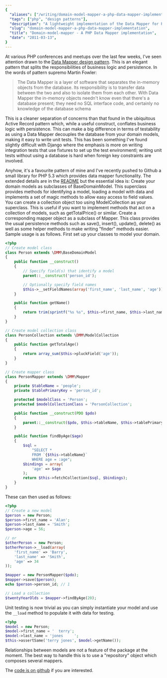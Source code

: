 ```yaml
---
{
  "aliases": ["/writing/domain-model-mapper-a-php-data-mapper-implementation"],
  "tags": ["php", "design patterns"],
  "description": "A lightweight implementation of the Data Mapper for PHP 5.3",
  "slug": "domain-model-mapper-a-php-data-mapper-implementation",
  "title": "Domain-model-mapper - A PHP Data Mapper implementation",
  "date": "2011-03-13",
}
---
```


At various PHP conferences and meetups over the last few weeks, I've seen
attention drawn to the
[Data Mapper design pattern](http://martinfowler.com/eaaCatalog/dataMapper.html).
This is an elegant pattern that splits the responsibilities of business logic
and persistence. In the words of pattern supremo Martin Fowler:

> The Data Mapper is a layer of software that separates the in-memory objects
> from the database. Its responsibility is to transfer data between the two and
> also to isolate them from each other. With Data Mapper the in-memory objects
> needn't know even that there's a database present; they need no SQL interface
> code, and certainly no knowledge of the database schema

This is a cleaner separation of concerns than that found in the ubiquitous
Active Record pattern which, while a useful construct, conflates business logic
with persistence. This can make a big difference in terms of testability as
using a Data Mapper decouples the database from your domain models, making it
easy to write unit tests. This has been something I've found slightly difficult
with Django where the emphasis is more on writing integration tests that use
fixtures to set up the test environmentl; writing unit tests without using a
database is hard when foreign key constraints are involved.

Anyhow, it's a favourite pattern of mine and I've recently pushed to Github a
small library for PHP 5.3 which provides data mapper functionality. The extended
details are in the
[README](https://github.com/codeinthehole/domain-model-mapper) but the essential
idea is: Create your domain models as subclasses of BaseDomainModel. This
superclass provides methods for identifying a model, loading a model with data
and implements a set of magic methods to allow easy access to field values. You
can create a collection object too using ModelCollection as your superclass.
This is useful if you want to implement methods that act on a collection of
models, such as getTotalPrice() or similar. Create a corresponding mapper object
as a subclass of Mapper. This class provides the usual persistence methods such
as save(), insert(), update(), delete() as well as some helper methods to make
writing "finder" methods easier. Sample usage is as follows. First set up your
classes to model your domain.

```php
<?php
// Create model class
class Person extends \DMM\BaseDomainModel
{
    public function __construct()
    {
        // Specify field(s) that identify a model
        parent::__construct('person_id');

        // Optionally specify field names
        $this->__setFieldNames(array('first_name', 'last_name', 'age'));
    }

    public function getName()
    {
        return trim(sprintf("%s %s", $this->first_name, $this->last_name));
    }
}

// Create model collection class
class PersonCollection extends \DMM\ModelCollection
{
    public function getTotalAge()
    {
        return array_sum($this->pluckField('age'));
    }
}

// Create mapper class
class PersonMapper extends \DMM\Mapper
{
    private $tableName = 'people';
    private $tablePrimaryKey = 'person_id';

    protected $modelClass = 'Person';
    protected $modelCollectionClass = 'PersonCollection';

    public function __construct(PDO $pdo)
    {
        parent::__construct($pdo, $this->tableName, $this->tablePrimaryKey);
    }

    public function findByAge($age)
    {
        $sql =
            "SELECT *
            FROM `{$this->tableName}`
            WHERE age = :age";
        $bindings = array(
            'age' => $age
        );
        return $this->fetchCollection($sql, $bindings);
    }
}
```

These can then used as follows:

```php
<?php
// Create a new model
$person = new Person;
$person->first_name = 'Alan';
$person->last_name = 'Smith';
$person->age = 56;

// or
$otherPerson = new Person;
$otherPerson->__load(array(
    'first_name' => 'Barry',
    'last_name' => 'Smith',
    'age' => 34
));

$mapper = new PersonMapper($pdo);
$mapper->save($person);
echo $person->person_id; // 1

// Load a collection
$twentyYearOlds = $mapper->findByAge(20);
```

Unit testing is now trivial as you can simply instantiate your model and use the
`__load` method to populate it with data for testing.

```php
<?php
$model = new Person;
$model->first_name = '  terry';
$model->last_name = 'jones     ';
$this->assertSame('terry jones', $model->getName());
```

Relationships between models are not a feature of the package at the moment. The
best way to handle this is to use a "repository" object which composes several
mappers.

The [code is on github](https://github.com/codeinthehole/domain-model-mapper) if
you are interested.
